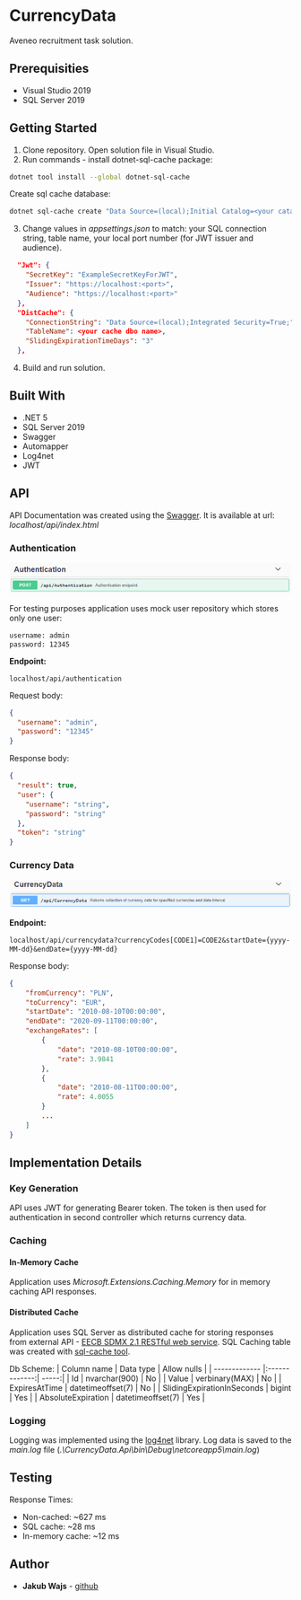 # CurrencyData

Aveneo recruitment task solution.

## Prerequisities

* Visual Studio 2019
* SQL Server 2019

## Getting Started

1. Clone repository. Open solution file in Visual Studio.
2. Run commands - install dotnet-sql-cache package:
```bash
dotnet tool install --global dotnet-sql-cache
```
Create sql cache database:
```bash
dotnet sql-cache create "Data Source=(local);Initial Catalog=<your catalog name>;Integrated Security=True;" dbo <your cache dbo name>
```
3. Change values in _appsettings.json_ to match: your SQL connection string, table name, your local port number (for JWT issuer and audience).
```json
  "Jwt": {
    "SecretKey": "ExampleSecretKeyForJWT",
    "Issuer": "https://localhost:<port>",
    "Audience": "https://localhost:<port>"
  },
  "DistCache": {
    "ConnectionString": "Data Source=(local);Integrated Security=True;",
    "TableName": <your cache dbo name>,
    "SlidingExpirationTimeDays": "3"
  },
```
4. Build and run solution.

## Built With

* .NET 5
* SQL Server 2019
* Swagger
* Automapper
* Log4net
* JWT

## API

API Documentation was created using the [Swagger](https://aspnetcore.readthedocs.io/en/stable/tutorials/web-api-help-pages-using-swagger.html). It is available at url: _localhost/api/index.html_

### Authentication

![Authentication Endpoint](./img/api-authentication.PNG)

For testing purposes application uses mock user repository which stores only one user:

```
username: admin
password: 12345
```

**Endpoint:**
```
localhost/api/authentication
```

Request body:

```json
{
  "username": "admin",
  "password": "12345"
}
```

Response body:
```json
{
  "result": true,
  "user": {
    "username": "string",
    "password": "string"
  },
  "token": "string"
}
```

### Currency Data

![Currency Data Endpoint](./img/api-currencydata.PNG)

**Endpoint:**
```
localhost/api/currencydata?currencyCodes[CODE1]=CODE2&startDate={yyyy-MM-dd}&endDate={yyyy-MM-dd}
```

Response body:
```json
{
    "fromCurrency": "PLN",
    "toCurrency": "EUR",
    "startDate": "2010-08-10T00:00:00",
    "endDate": "2020-09-11T00:00:00",
    "exchangeRates": [
        {
            "date": "2010-08-10T00:00:00",
            "rate": 3.9841
        },
        {
            "date": "2010-08-11T00:00:00",
            "rate": 4.0055
        }
        ...
    ]
}
```

## Implementation Details

### Key Generation

API uses JWT for generating Bearer token. The token is then used for authentication in second controller which returns currency data.

### Caching

#### In-Memory Cache

Application uses _Microsoft.Extensions.Caching.Memory_ for in memory caching API responses.

#### Distributed Cache

Application uses SQL Server as distributed cache for storing responses from external API - [EECB SDMX 2.1 RESTful web service](https://sdw-wsrest.ecb.europa.eu/help/).
SQL Caching table was created with [sql-cache tool](https://www.nuget.org/packages/dotnet-sql-cache).

Db Scheme:
| Column name        | Data type           | Allow nulls  |
| ------------- |:-------------:| -----:|
| Id      | nvarchar(900) | No |
| Value      | verbinary(MAX)      |   No |
| ExpiresAtTime | datetimeoffset(7)      |    No |
| SlidingExpirationInSeconds | bigint      |    Yes |
| AbsoluteExpiration | datetimeoffset(7)      |    Yes |

### Logging

Logging  was implemented using the [log4net](https://logging.apache.org/log4net/) library. Log data is saved to the _main.log_ file (_.\CurrencyData.Api\bin\Debug\netcoreapp5\main.log_)

## Testing

Response Times:
* Non-cached: ~627 ms
* SQL cache: ~28 ms
* In-memory cache: ~12 ms

## Author

* **Jakub Wajs** - [github](https://github.com/kubawajs)
